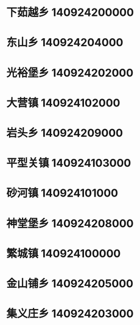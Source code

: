 # 下茹越乡 140924200000
# 东山乡 140924204000
# 光裕堡乡 140924202000
# 大营镇 140924102000
# 岩头乡 140924209000
# 平型关镇 140924103000
# 砂河镇 140924101000
# 神堂堡乡 140924208000
# 繁城镇 140924100000
# 金山铺乡 140924205000
# 集义庄乡 140924203000

